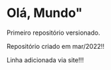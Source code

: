 # Olá, Mundo"
 Primeiro repositório versionado.

 Repositório criado em mar/2022!!

Linha adicionada via site!!!
